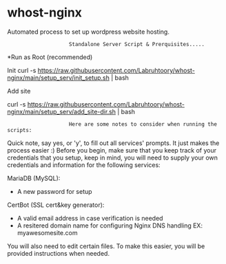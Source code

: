 # whost-nginx

 Automated process to set up wordpress website hosting.
 
 
                        Standalone Server Script & Prerquisites.....
 
 *Run as Root (recommended)

Init
curl -s https://raw.githubusercontent.com/Labruhtoory/whost-nginx/main/setup_serv/init_setup.sh | bash

Add site

curl -s https://raw.githubusercontent.com/Labruhtoory/whost-nginx/main/setup_serv/add_site-dir.sh | bash

                        Here are some notes to consider when running the scripts:

Quick note, say yes, or 'y', to fill out all services' prompts. It just makes the process easier :)
Before you begin, make sure that you keep track of your credentials that you setup, keep in mind, you will need to supply your own credentials and information for the following services:

MariaDB (MySQL):
   - A new password for setup

CertBot (SSL cert&key generator):
   - A valid email address in case verification is needed
   - A resitered domain name for configuring Nginx DNS handling EX: myawesomesite.com


You will also need to edit certain files. To make this easier, you will be provided instructions when needed.
